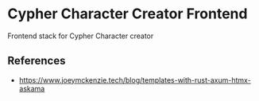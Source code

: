 # Cypher Character Creator Frontend

Frontend stack for Cypher Character creator

## References

- <https://www.joeymckenzie.tech/blog/templates-with-rust-axum-htmx-askama>
